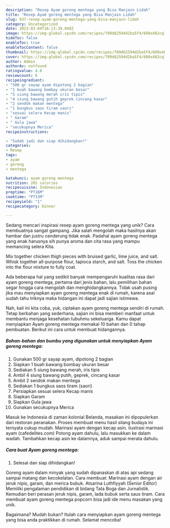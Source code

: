 ```yaml
---
description: "Resep Ayam goreng mentega yang Bisa Manjain Lidah"
title: "Resep Ayam goreng mentega yang Bisa Manjain Lidah"
slug: 937-resep-ayam-goreng-mentega-yang-bisa-manjain-lidah
category: Uncategorized
date: 2023-03-04T16:13:39.048Z
image: https://img-global.cpcdn.com/recipes/789d62594d2ba5f4/680x482cq70/ayam-goreng-mentega-foto-resep-utama.jpg
hideToc: false
enableToc: true
enableTocContent: false
thumbnail: https://img-global.cpcdn.com/recipes/789d62594d2ba5f4/680x482cq70/ayam-goreng-mentega-foto-resep-utama.jpg
cover: https://img-global.cpcdn.com/recipes/789d62594d2ba5f4/680x482cq70/ayam-goreng-mentega-foto-resep-utama.jpg
author: Admin
authorAv: notfound
ratingvalue: 4.8
reviewcount: 6
recipeingredient:
- "500 gr sayap ayam dipotong 2 bagian"
- "1 buah bawang bombay ukuran besar"
- "5 siung bawang merah iris tipis"
- "4 siung bawang putih geprek cincang kasar"
- "2 sendok makan mentega"
- "1 bungkus saos tiram saori"
- "sesuai selera Kecap manis"
- " Garam"
- " Gula jawa"
- "secukupnya Merica"
recipeinstructions:

- "Sudah jadi dan siap dihidangkan!"
categories:
- Resep
tags:
- ayam
- goreng
- mentega

katakunci: ayam goreng mentega 
nutrition: 201 calories
recipecuisine: Indonesian
preptime: "PT16M"
cooktime: "PT33M"
recipeyield: "1"
recipecategory: Dinner

---
```





Sedang mencari inspirasi resep ayam goreng mentega yang unik? Cara membuatnya sangat gampang. Jika salah mengolah maka hasilnya akan hambar dan justru cenderung tidak enak. Padahal ayam goreng mentega yang enak harusnya sih punya aroma dan cita rasa yang mampu memancing selera Kita.





Mix together chicken thigh pieces with bruised garlic, lime juice, and salt. Whisk together all-purpose flour, tapioca starch, and salt. Toss the chicken into the flour mixture to fully coat.

Ada beberapa hal yang sedikit banyak mempengaruhi kualitas rasa dari ayam goreng mentega, pertama dari jenis bahan, lalu pemilihan bahan segar hingga cara mengolah dan menghidangkannya. Tidak usah pusing jika mau menyiapkan ayam goreng mentega enak di rumah, karena asal sudah tahu triknya maka hidangan ini dapat jadi sajian istimewa.






Nah, kali ini kita coba, yuk, ciptakan ayam goreng mentega sendiri di rumah. Tetap berbahan yang sederhana, sajian ini bisa memberi manfaat untuk membantu menjaga kesehatan tubuhmu sekeluarga. Kamu dapat menyiapkan Ayam goreng mentega memakai 10 bahan dan 0 tahap pembuatan. Berikut ini cara untuk membuat hidangannya.

<!--inarticleads1-->

##### Bahan-bahan dan bumbu yang digunakan untuk menyiapkan Ayam goreng mentega:

1. Gunakan 500 gr sayap ayam, dipotong 2 bagian
1. Siapkan 1 buah bawang bombay ukuran besar
1. Sediakan 5 siung bawang merah, iris tipis
1. Ambil 4 siung bawang putih, geprek, cincang kasar
1. Ambil 2 sendok makan mentega
1. Sediakan 1 bungkus saos tiram (saori)
1. Persiapkan sesuai selera Kecap manis
1. Siapkan  Garam
1. Siapkan  Gula jawa
1. Gunakan secukupnya Merica


Masuk ke Indonesia di zaman kolonial Belanda, masakan ini dipopulerkan dari restoran peranakan. Proses membuat menu hasil silang budaya ini ternyata cukup mudah. Marinasi ayam dengan kecap asin. ilustrasi marinasi ayam (cafedelites.com) Potong ayam dahulu, lalu masukkan ke dalam wadah. Tambahkan kecap asin ke dalamnya, aduk sampai merata dahulu. 

<!--inarticleads2-->

##### Cara buat Ayam goreng mentega:


1. Selesai dan siap dihidangkan!

Goreng ayam dalam minyak yang sudah dipanaskan di atas api sedang sampai matang dan kecokelatan. Cara membuat: Marinasi ayam dengan air jeruk nipis, garam, dan merica bubuk. Atsarina Luthfiyyah (Senior Editor) Memiliki pengalaman pendidikan di bidang Tata Boga dan Jurnalistik. Kemudian beri perasan jeruk nipis, garam, lada bubuk serta saus tiram. Cara membuat ayam goreng mentega popcorn bisa jadi ide menu masakan yang unik. 

Bagaimana? Mudah bukan? Itulah cara menyiapkan ayam goreng mentega yang bisa anda praktikkan di rumah. Selamat mencoba!
